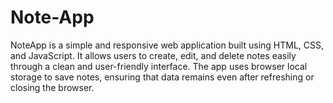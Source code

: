 # Note-App
NoteApp is a simple and responsive web application built using HTML, CSS, and JavaScript. It allows users to create, edit, and delete notes easily through a clean and user-friendly interface. The app uses browser local storage to save notes, ensuring that data remains even after refreshing or closing the browser.
